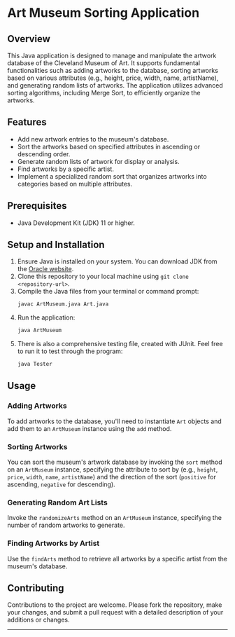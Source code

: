 # Art Museum Sorting Application

## Overview
This Java application is designed to manage and manipulate the artwork database of the Cleveland Museum of Art. It supports fundamental functionalities such as adding artworks to the database, sorting artworks based on various attributes (e.g., height, price, width, name, artistName), and generating random lists of artworks. The application utilizes advanced sorting algorithms, including Merge Sort, to efficiently organize the artworks.

## Features
- Add new artwork entries to the museum's database.
- Sort the artworks based on specified attributes in ascending or descending order.
- Generate random lists of artwork for display or analysis.
- Find artworks by a specific artist.
- Implement a specialized random sort that organizes artworks into categories based on multiple attributes.

## Prerequisites
- Java Development Kit (JDK) 11 or higher.

## Setup and Installation
1. Ensure Java is installed on your system. You can download JDK from the [Oracle website](https://www.oracle.com/java/technologies/javase-jdk11-downloads.html).
2. Clone this repository to your local machine using `git clone <repository-url>`.
3. Compile the Java files from your terminal or command prompt:
    ```bash
    javac ArtMuseum.java Art.java
    ```
4. Run the application:
    ```bash
    java ArtMuseum
    ```
5. There is also a comprehensive testing file, created with JUnit. Feel free to run it to test through the program:
   ```bash
   java Tester
   ```

## Usage
### Adding Artworks
To add artworks to the database, you'll need to instantiate `Art` objects and add them to an `ArtMuseum` instance using the `add` method.

### Sorting Artworks
You can sort the museum's artwork database by invoking the `sort` method on an `ArtMuseum` instance, specifying the attribute to sort by (e.g., `height`, `price`, `width`, `name`, `artistName`) and the direction of the sort (`positive` for ascending, `negative` for descending).

### Generating Random Art Lists
Invoke the `randomizeArts` method on an `ArtMuseum` instance, specifying the number of random artworks to generate.

### Finding Artworks by Artist
Use the `findArts` method to retrieve all artworks by a specific artist from the museum's database.

## Contributing
Contributions to the project are welcome. Please fork the repository, make your changes, and submit a pull request with a detailed description of your additions or changes.

---
